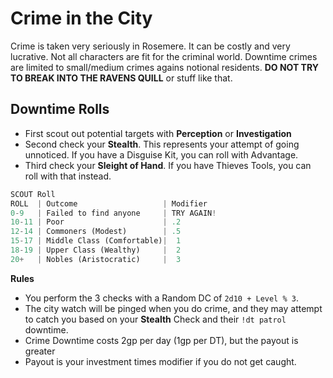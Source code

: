 # Crime in the City

Crime is taken very seriously in Rosemere. It can be costly and very lucrative. Not all characters are fit for the criminal world. Downtime crimes are limited to small/medium crimes agains notional residents. **DO NOT TRY TO BREAK INTO THE RAVENS QUILL** or stuff like that.

## **Downtime Rolls**
- First scout out potential targets with **Perception** or **Investigation**
- Second check your **Stealth**. This represents your attempt of going unnoticed. If you have a Disguise Kit, you can roll with Advantage.
- Third check your **Sleight of Hand**. If you have Thieves Tools, you can roll with that instead. 

```py
SCOUT Roll
ROLL  | Outcome                   | Modifier
0-9   | Failed to find anyone     | TRY AGAIN!
10-11 | Poor                      | .2
12-14 | Commoners (Modest)        | .5
15-17 | Middle Class (Comfortable)|  1
18-19 | Upper Class (Wealthy)     |  2
20+   | Nobles (Aristocratic)     |  3
```
**Rules**
- You perform the 3 checks with a Random DC of `2d10 + Level % 3`.
- The city watch will be pinged when you do crime, and they may attempt to catch you based on your **Stealth** Check and their `!dt patrol` downtime.
- Crime Downtime costs 2gp per day (1gp per DT), but the payout is greater
- Payout is your investment times modifier if you do not get caught.
